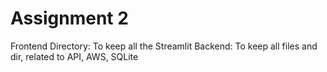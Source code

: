 # Assignment 2

Frontend Directory: To keep all the Streamlit
Backend: To keep all files and dir, related to API, AWS, SQLite